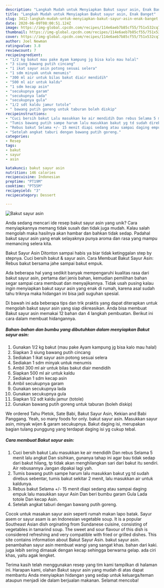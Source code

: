 ```yaml
---
description: "Langkah Mudah untuk Menyiapkan Bakut sayur asin, Enak Banget"
title: "Langkah Mudah untuk Menyiapkan Bakut sayur asin, Enak Banget"
slug: 3412-langkah-mudah-untuk-menyiapkan-bakut-sayur-asin-enak-banget
date: 2020-06-09T08:00:51.124Z
image: https://img-global.cpcdn.com/recipes/114e6aeb7b85cf55/751x532cq70/bakut-sayur-asin-foto-resep-utama.jpg
thumbnail: https://img-global.cpcdn.com/recipes/114e6aeb7b85cf55/751x532cq70/bakut-sayur-asin-foto-resep-utama.jpg
cover: https://img-global.cpcdn.com/recipes/114e6aeb7b85cf55/751x532cq70/bakut-sayur-asin-foto-resep-utama.jpg
author: Joel Newman
ratingvalue: 3.8
reviewcount: 7
recipeingredient:
- "1/2 kg bakut mau pake Ayam kampung jg bisa kalo mau halal"
- "3 siung bawang putih cincang"
- "1 ikat sayur asin potong sesuai selera"
- "1 sdm minyak untuk menumis"
- "300 ml air untuk bilas bakut diair mendidih"
- "500 ml air untuk kaldu"
- "1 sdm kecap asin"
- "secukupnya garam"
- "secukupnya lada"
- "secukupnya gula"
- "1/2 sdt kaldu jamur totole"
- " bawang putih goreng untuk taburan boleh diskip"
recipeinstructions:
- "Cuci bersih bakut Lalu masukkan ke air mendidih Dan rebus Selama 5 menit lalu angkat Dan sisihkan, gunanya tahap ini agar bau tidak sedap dari bakut hilang, tp tidak akan menghilangkan sari dari bakut itu sendiri. Air rebusannya Jangan dipakai lagi yah."
- "Tumis bawang putih sampe harum lalu masukkan bakut yg td sudah direbus sebentar, tumis bakut sekitar 2 menit, lalu masukkan air untuk kaldunya."
- "Rebus bakut Selama +/- 15 menit diapi sedang atau sampai daging empuk lalu masukkan sayur Asin Dan beri bumbu garam Gula Lada totole Dan kecap Asin."
- "Setelah angkat taburi dengan bawang putih goreng."
categories:
- Resep
tags:
- bakut
- sayur
- asin

katakunci: bakut sayur asin 
nutrition: 146 calories
recipecuisine: Indonesian
preptime: "PT19M"
cooktime: "PT55M"
recipeyield: "3"
recipecategory: Dessert

---
```



![Bakut sayur asin](https://img-global.cpcdn.com/recipes/114e6aeb7b85cf55/751x532cq70/bakut-sayur-asin-foto-resep-utama.jpg)

Anda sedang mencari ide resep bakut sayur asin yang unik? Cara menyiapkannya memang tidak susah dan tidak juga mudah. Kalau salah mengolah maka hasilnya akan hambar dan bahkan tidak sedap. Padahal bakut sayur asin yang enak selayaknya punya aroma dan rasa yang mampu memancing selera kita.

Bakut Sayur Asin Ditonton sampai habis ya biar tidak ketinggalan step by stepnya. Cuci bersih bakut &amp; sayur asin. Cara Membuat Bakut Sayur Asin: Rebus bakut bersama jahe sampai bakut empuk.

Ada beberapa hal yang sedikit banyak mempengaruhi kualitas rasa dari bakut sayur asin, pertama dari jenis bahan, kemudian pemilihan bahan segar sampai cara membuat dan menyajikannya. Tidak usah pusing kalau ingin menyiapkan bakut sayur asin yang enak di rumah, karena asal sudah tahu triknya maka hidangan ini bisa jadi suguhan spesial.


Di bawah ini ada beberapa tips dan trik praktis yang dapat diterapkan untuk mengolah bakut sayur asin yang siap dikreasikan. Anda bisa membuat Bakut sayur asin memakai 12 bahan dan 4 langkah pembuatan. Berikut ini cara dalam membuat hidangannya.

<!--inarticleads1-->

##### Bahan-bahan dan bumbu yang dibutuhkan dalam menyiapkan Bakut sayur asin:

1. Gunakan 1/2 kg bakut (mau pake Ayam kampung jg bisa kalo mau halal)
1. Siapkan 3 siung bawang putih cincang
1. Sediakan 1 ikat sayur asin potong sesuai selera
1. Sediakan 1 sdm minyak untuk menumis
1. Ambil 300 ml air untuk bilas bakut diair mendidih
1. Siapkan 500 ml air untuk kaldu
1. Sediakan 1 sdm kecap asin
1. Ambil secukupnya garam
1. Gunakan secukupnya lada
1. Gunakan secukupnya gula
1. Siapkan 1/2 sdt kaldu jamur (totole)
1. Gunakan  bawang putih goreng untuk taburan (boleh diskip)


We ordered Tahu Pletok, Sate Babi, Bakut Sayur Asin, Kekian and Babi Panggang. Yeah, so many foods for only. bakut sayur asin. Masukkan sayur asin, minyak wijen &amp; garam secukupnya. Bakut daging isi, merupakan bagian tulang punggung yang terdapat daging isi yg cukup tebal. 

<!--inarticleads2-->

##### Cara membuat Bakut sayur asin:

1. Cuci bersih bakut Lalu masukkan ke air mendidih Dan rebus Selama 5 menit lalu angkat Dan sisihkan, gunanya tahap ini agar bau tidak sedap dari bakut hilang, tp tidak akan menghilangkan sari dari bakut itu sendiri. Air rebusannya Jangan dipakai lagi yah.
1. Tumis bawang putih sampe harum lalu masukkan bakut yg td sudah direbus sebentar, tumis bakut sekitar 2 menit, lalu masukkan air untuk kaldunya.
1. Rebus bakut Selama +/- 15 menit diapi sedang atau sampai daging empuk lalu masukkan sayur Asin Dan beri bumbu garam Gula Lada totole Dan kecap Asin.
1. Setelah angkat taburi dengan bawang putih goreng.


Cocok untuk masakan sayur asin seperti rumah makan lapo batak. Sayur asem or sayur asam is an Indonesian vegetable soup. It is a popular Southeast Asian dish orginating from Sundanese cuisine, consisting of vegetables in tamarind soup. The sweet and sour flavour of this dish is considered refreshing and very compatible with fried or grilled dishes. This site contains information about Bakut Sayur Asin. bakut sayur asin. penambahan sayur asin membuat wangi yang sangat khas. bahan dari kaki. juga lebih sering dimasak dengan kecap sehingga berwarna gelap. ada ciri khas, yaitu agak lengket. 

Terima kasih telah menggunakan resep yang tim kami tampilkan di halaman ini. Harapan kami, olahan Bakut sayur asin yang mudah di atas dapat membantu Anda menyiapkan hidangan yang sedap untuk keluarga/teman ataupun menjadi ide dalam berjualan makanan. Selamat mencoba!
